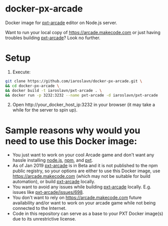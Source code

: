 # docker-px-arcade
Docker image for [pxt-arcade](https://github.com/Microsoft/pxt-arcade) editor on Node.js server.

Want to run your local copy of https://arcade.makecode.com or just having troubles building [pxt-arcade](https://github.com/Microsoft/pxt-arcade)?
Look no further.

# Setup

1. Execute:
```bash
git clone https://github.com/iaroslavn/docker-px-arcade.git \
&& cd docker-px-arcade \
&& docker build -t iaroslavn/pxt-arcade . \
&& docker run -p 3232:3232 --name pxt-arcade -d iaroslavn/pxt-arcade
```
2. Open http://your_docker_host_ip:3232 in your browser (it may take a while for the server to spin up).

# Sample reasons why would you need to use this Docker image:
* You just want to work on your cool Arcade game and don't want any hassle installing [node.js](https://nodejs.org/), [npm](https://www.npmjs.com/), and [pxt](https://makecode.com/cli).
* As of Jan 2019 [pxt-arcade](https://github.com/Microsoft/pxt-arcade) is in Beta and it is not published to the npm public registry, so your options are either to use this Docker image, use https://arcade.makecode.com (which may not be suitable for build automation), or build [pxt-arcade](https://github.com/Microsoft/pxt-arcade) locally.
* You want to avoid any issues while building [pxt-arcade](https://github.com/Microsoft/pxt-arcade) locally. E.g. issues like [pxt-arcade/issues/698](https://github.com/Microsoft/pxt-arcade/issues/698).
* You don't want to rely on https://arcade.makecode.com future availability and/or want to work on your arcade game while not being connected to the Internet.
* Code in this repository can serve as a base to your PXT Docker image(s) due to its unrestrictive license.
